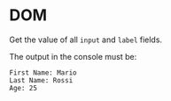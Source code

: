 # DOM

Get the value of all `input` and `label` fields.

The output in the console must be:

```
First Name: Mario
Last Name: Rossi
Age: 25
```